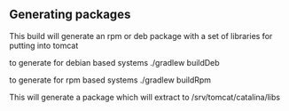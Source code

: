 ## Generating packages

This build will generate an rpm or deb package with a set of libraries for
putting into tomcat

to generate for debian based systems
./gradlew buildDeb

to generate for rpm based systems
./gradlew buildRpm

This will generate a package which will extract to /srv/tomcat/catalina/libs
